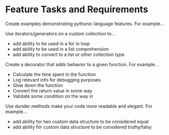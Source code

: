 # Feature Tasks and Requirements

Create examples demonstrating pythonic language features. For example…

Use iterators/generators on a custom collection to…
- add ability to be used in a for in loop
- add ability to be used in a list comprehension
- add ability to convert to a list or other collection type

Create a decorator that adds behavior to a given function. For example…
- Calculate the time spent in the function
- Log relevant info for debugging purposes
- Slow down the function
- Convert the return value in some way
- Validate some condition on the way in

Use dunder methods make your code more readable and elegant. For example…
- add ability for two custom data structure to be considered equal
- add ability for custom data structure to be considered truthy/falsy